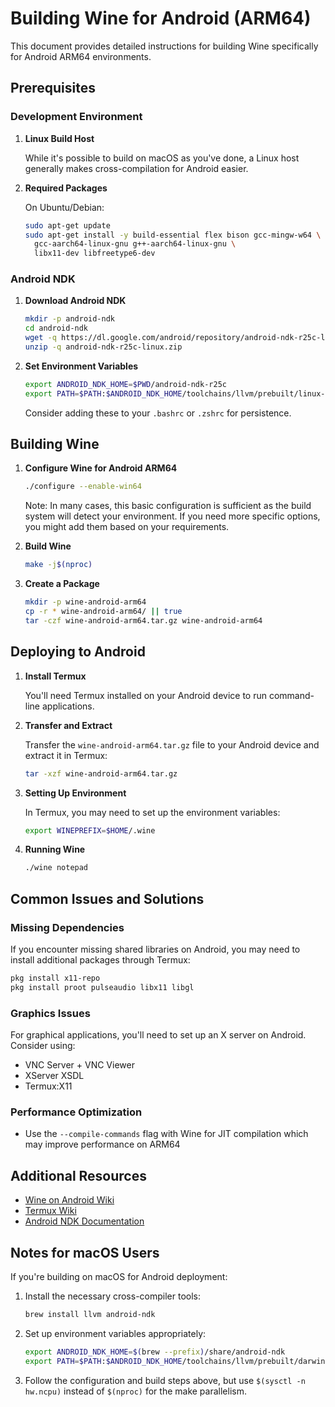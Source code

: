 # Building Wine for Android (ARM64)

This document provides detailed instructions for building Wine specifically for Android ARM64 environments.

## Prerequisites

### Development Environment

1. **Linux Build Host**
   
   While it's possible to build on macOS as you've done, a Linux host generally makes cross-compilation for Android easier.

2. **Required Packages**
   
   On Ubuntu/Debian:
   ```bash
   sudo apt-get update
   sudo apt-get install -y build-essential flex bison gcc-mingw-w64 \
     gcc-aarch64-linux-gnu g++-aarch64-linux-gnu \
     libx11-dev libfreetype6-dev
   ```

### Android NDK

1. **Download Android NDK**
   ```bash
   mkdir -p android-ndk
   cd android-ndk
   wget -q https://dl.google.com/android/repository/android-ndk-r25c-linux.zip
   unzip -q android-ndk-r25c-linux.zip
   ```

2. **Set Environment Variables**
   ```bash
   export ANDROID_NDK_HOME=$PWD/android-ndk-r25c
   export PATH=$PATH:$ANDROID_NDK_HOME/toolchains/llvm/prebuilt/linux-x86_64/bin
   ```
   Consider adding these to your `.bashrc` or `.zshrc` for persistence.

## Building Wine

1. **Configure Wine for Android ARM64**
   ```bash
   ./configure --enable-win64
   ```

   Note: In many cases, this basic configuration is sufficient as the build system will detect your environment. If you need more specific options, you might add them based on your requirements.

2. **Build Wine**
   ```bash
   make -j$(nproc)
   ```

3. **Create a Package**
   ```bash
   mkdir -p wine-android-arm64
   cp -r * wine-android-arm64/ || true
   tar -czf wine-android-arm64.tar.gz wine-android-arm64
   ```

## Deploying to Android

1. **Install Termux**
   
   You'll need Termux installed on your Android device to run command-line applications.

2. **Transfer and Extract**
   
   Transfer the `wine-android-arm64.tar.gz` file to your Android device and extract it in Termux:
   ```bash
   tar -xzf wine-android-arm64.tar.gz
   ```

3. **Setting Up Environment**
   
   In Termux, you may need to set up the environment variables:
   ```bash
   export WINEPREFIX=$HOME/.wine
   ```

4. **Running Wine**
   ```bash
   ./wine notepad
   ```

## Common Issues and Solutions

### Missing Dependencies
If you encounter missing shared libraries on Android, you may need to install additional packages through Termux:
```bash
pkg install x11-repo
pkg install proot pulseaudio libx11 libgl
```

### Graphics Issues
For graphical applications, you'll need to set up an X server on Android. Consider using:
- VNC Server + VNC Viewer
- XServer XSDL
- Termux:X11

### Performance Optimization
- Use the `--compile-commands` flag with Wine for JIT compilation which may improve performance on ARM64

## Additional Resources

- [Wine on Android Wiki](https://wiki.winehq.org/Android)
- [Termux Wiki](https://wiki.termux.com/wiki/Main_Page)
- [Android NDK Documentation](https://developer.android.com/ndk/guides)

## Notes for macOS Users

If you're building on macOS for Android deployment:

1. Install the necessary cross-compiler tools:
   ```bash
   brew install llvm android-ndk
   ```

2. Set up environment variables appropriately:
   ```bash
   export ANDROID_NDK_HOME=$(brew --prefix)/share/android-ndk
   export PATH=$PATH:$ANDROID_NDK_HOME/toolchains/llvm/prebuilt/darwin-x86_64/bin
   ```

3. Follow the configuration and build steps above, but use `$(sysctl -n hw.ncpu)` instead of `$(nproc)` for the make parallelism. 